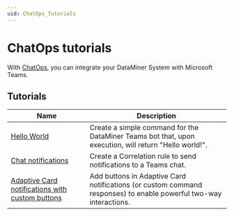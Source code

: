 ```yaml
---
uid: ChatOps_Tutorials
---
```


# ChatOps tutorials

With [ChatOps](xref:About_ChatOps), you can integrate your DataMiner System with Microsoft Teams.

## Tutorials

| Name | Description |
|---|---|
| [Hello World](xref:ChatOps_Tutorials_Custom_Command_Hello_World) | Create a simple command for the DataMiner Teams bot that, upon execution, will return "Hello world!". |
| [Chat notifications](xref:ChatOps_Tutorials_Chat_Notification) | Create a Correlation rule to send notifications to a Teams chat. |
| [Adaptive Card notifications with custom buttons](xref:ChatOps_Tutorials_Custom_Buttons) | Add buttons in Adaptive Card notifications (or custom command responses) to enable powerful two-way interactions. |
